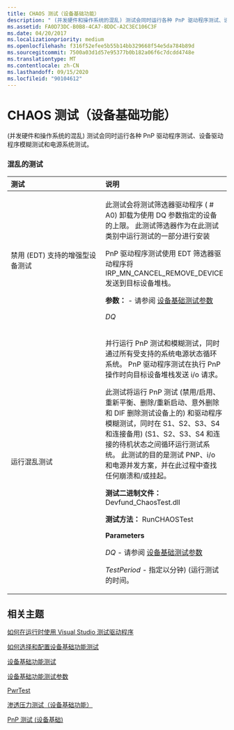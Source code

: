 ```yaml
---
title: CHAOS 测试（设备基础功能）
description: " (并发硬件和操作系统的混乱) 测试会同时运行各种 PnP 驱动程序测试、设备驱动程序模糊测试和电源系统测试。"
ms.assetid: FA0D73DC-B0B8-4CA7-8DDC-A2C3EC106C3F
ms.date: 04/20/2017
ms.localizationpriority: medium
ms.openlocfilehash: f316f52efee5b55b14bb329668f54e5da784b89d
ms.sourcegitcommit: 7500a03d1d57e95377b0b182a06f6c7dcdd4748e
ms.translationtype: MT
ms.contentlocale: zh-CN
ms.lasthandoff: 09/15/2020
ms.locfileid: "90104612"
---
```

# <a name="chaos-tests-device-fundamentals"></a>CHAOS 测试（设备基础功能）


 (并发硬件和操作系统的混乱) 测试会同时运行各种 PnP 驱动程序测试、设备驱动程序模糊测试和电源系统测试。

### <a name="span-idcoverage_testsspanspan-idcoverage_testsspanchaos-tests"></a><span id="coverage_tests"></span><span id="COVERAGE_TESTS"></span>混乱的测试

<table>
<colgroup>
<col width="50%" />
<col width="50%" />
</colgroup>
<thead>
<tr class="header">
<th align="left">测试</th>
<th align="left">说明</th>
</tr>
</thead>
<tbody>
<tr class="odd">
<td align="left"><p><span id="Disable_Enhanced_Device_Testing__EDT__Support_"></span><span id="disable_enhanced_device_testing__edt__support_"></span><span id="DISABLE_ENHANCED_DEVICE_TESTING__EDT__SUPPORT_"></span>禁用 (EDT) 支持的增强型设备测试</p></td>
<td align="left"><p>此测试会将测试筛选器驱动程序 ( # A0) 卸载为使用 DQ 参数指定的设备的上限。 此测试筛选器作为在此测试类别中运行测试的一部分进行安装</p>
<p>PnP 驱动程序测试使用 EDT 筛选器驱动程序将 IRP_MN_CANCEL_REMOVE_DEVICE 发送到目标设备堆栈。</p>
<p><strong>参数：</strong> - 请参阅 <a href="/windows-hardware/drivers" data-raw-source="[Device Fundamentals Test Parameters](/windows-hardware/drivers)">设备基础测试参数</a></p>
<p><em>DQ</em></p></td>
</tr>
<tr class="even">
<td align="left"><p><span id="Run_CHAOS_Test"></span><span id="run_chaos_test"></span><span id="RUN_CHAOS_TEST"></span>运行混乱测试</p></td>
<td align="left"><p>并行运行 PnP 测试和模糊测试，同时通过所有受支持的系统电源状态循环系统。 PnP 驱动程序测试在执行 PnP 操作时向目标设备堆栈发送 i/o 请求。</p>
<p>此测试将运行 PnP 测试 (禁用/启用、重新平衡、删除/重新启动、意外删除和 DIF 删除测试设备上的) 和驱动程序模糊测试，同时在 S1、S2、S3、S4 和连接备用)  (S1、S2、S3、S4 和连接的待机状态之间循环运行测试系统。 此测试的目的是测试 PNP、i/o 和电源并发方案，并在此过程中查找任何崩溃和/或挂起。</p>
<p><strong>测试二进制文件：</strong> Devfund_ChaosTest.dll</p>
<p><strong>测试方法：</strong> RunCHAOSTest</p>
<p><strong>Parameters</strong></p>
<p><em>DQ</em> - 请参阅 <a href="/windows-hardware/drivers" data-raw-source="[Device Fundamentals Test Parameters](/windows-hardware/drivers)">设备基础测试参数</a></p>
<p><em>TestPeriod</em> - 指定以分钟)  (运行测试的时间。</p></td>
</tr>
</tbody>
</table>

 

## <a name="span-idrelated_topicsspanrelated-topics"></a><span id="related_topics"></span>相关主题


[如何在运行时使用 Visual Studio 测试驱动程序](/windows-hardware/drivers)

[如何选择和配置设备基础功能测试](/windows-hardware/drivers)

[设备基础功能测试](device-fundamentals-tests.md)

[设备基础功能测试参数](/windows-hardware/drivers)

[PwrTest](pwrtest.md)

[渗透压力测试（设备基础功能）](penetration-tests--device-fundamentals-.md)

[PnP 测试 (设备基础) ](pnp-tests--device-fundamentals-.md)

